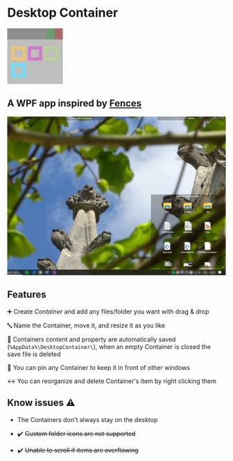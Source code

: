 # Desktop Container
![icone](images/icone.png)
## A WPF app inspired by [Fences](https://www.stardock.com/products/fences/)

![icone](images/screenshot.png)

## Features
➕ Create *Container* and add any files/folder you want with drag & drop

🔤 Name the Container, move it, and resize it as you like

💾 Containers content and property are automatically saved (`%AppData%\DesktopContainer\`), when an empty Container is closed the save file is deleted

📌 You can pin any Container to keep it in front of other windows

↔️ You can reorganize and delete Container's item by right clicking them

## Know issues ⚠️
- The Containers don't always stay on the desktop

- ✔️ ~~Custom folder icons are not supported~~
- ✔️ ~~Unable to scroll if items are overflowing~~
